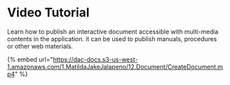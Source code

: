 # Video Tutorial

Learn how to publish an interactive document accessible with multi-media contents in the application. it can be used to publish manuals, procedures or other web materials.

{% embed url="https://dac-docs.s3-us-west-1.amazonaws.com/1.MatildaJakeJalapeno/12.Document/CreateDocument.mp4" %}




